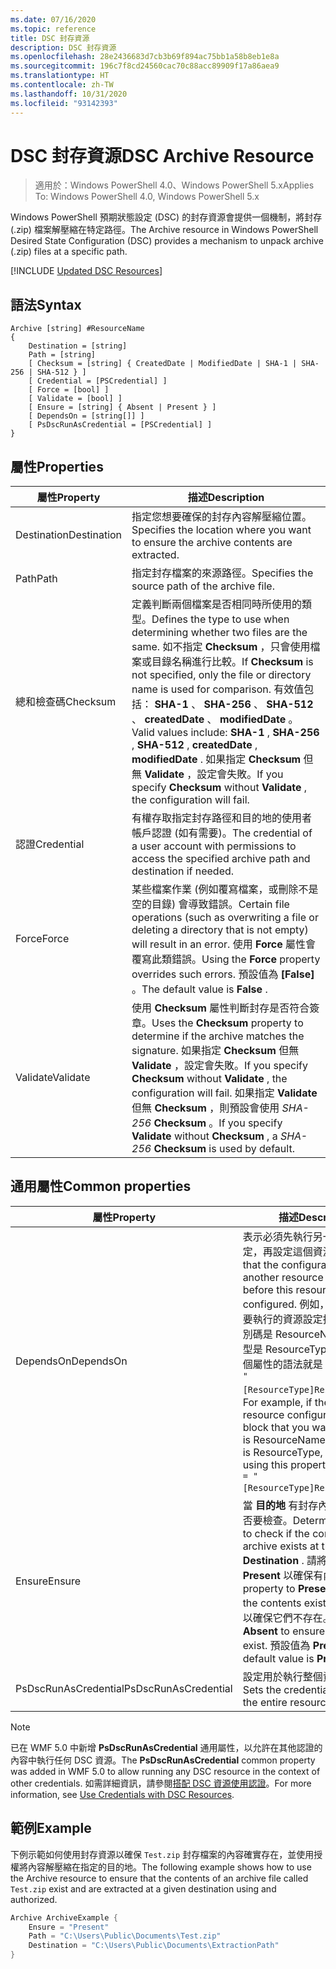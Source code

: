```yaml
---
ms.date: 07/16/2020
ms.topic: reference
title: DSC 封存資源
description: DSC 封存資源
ms.openlocfilehash: 28e2436683d7cb3b69f894ac75bb1a58b8eb1e8a
ms.sourcegitcommit: 196c7f8cd24560cac70c88acc89909f17a86aea9
ms.translationtype: HT
ms.contentlocale: zh-TW
ms.lasthandoff: 10/31/2020
ms.locfileid: "93142393"
---
```

# <a name="dsc-archive-resource"></a><span data-ttu-id="a1bdb-103">DSC 封存資源</span><span class="sxs-lookup"><span data-stu-id="a1bdb-103">DSC Archive Resource</span></span>

> <span data-ttu-id="a1bdb-104">適用於：Windows PowerShell 4.0、Windows PowerShell 5.x</span><span class="sxs-lookup"><span data-stu-id="a1bdb-104">Applies To: Windows PowerShell 4.0, Windows PowerShell 5.x</span></span>

<span data-ttu-id="a1bdb-105">Windows PowerShell 預期狀態設定 (DSC) 的封存資源會提供一個機制，將封存 (.zip) 檔案解壓縮在特定路徑。</span><span class="sxs-lookup"><span data-stu-id="a1bdb-105">The Archive resource in Windows PowerShell Desired State Configuration (DSC) provides a mechanism to unpack archive (.zip) files at a specific path.</span></span>

[!INCLUDE [Updated DSC Resources](../../../../../includes/dsc-resources.md)]

## <a name="syntax"></a><span data-ttu-id="a1bdb-106">語法</span><span class="sxs-lookup"><span data-stu-id="a1bdb-106">Syntax</span></span>

```Syntax
Archive [string] #ResourceName
{
    Destination = [string]
    Path = [string]
    [ Checksum = [string] { CreatedDate | ModifiedDate | SHA-1 | SHA-256 | SHA-512 } ]
    [ Credential = [PSCredential] ]
    [ Force = [bool] ]
    [ Validate = [bool] ]
    [ Ensure = [string] { Absent | Present } ]
    [ DependsOn = [string[]] ]
    [ PsDscRunAsCredential = [PSCredential] ]
}
```

## <a name="properties"></a><span data-ttu-id="a1bdb-107">屬性</span><span class="sxs-lookup"><span data-stu-id="a1bdb-107">Properties</span></span>

|<span data-ttu-id="a1bdb-108">屬性</span><span class="sxs-lookup"><span data-stu-id="a1bdb-108">Property</span></span> |<span data-ttu-id="a1bdb-109">描述</span><span class="sxs-lookup"><span data-stu-id="a1bdb-109">Description</span></span> |
|---|---|
| <span data-ttu-id="a1bdb-110">Destination</span><span class="sxs-lookup"><span data-stu-id="a1bdb-110">Destination</span></span> | <span data-ttu-id="a1bdb-111">指定您想要確保的封存內容解壓縮位置。</span><span class="sxs-lookup"><span data-stu-id="a1bdb-111">Specifies the location where you want to ensure the archive contents are extracted.</span></span> |
| <span data-ttu-id="a1bdb-112">Path</span><span class="sxs-lookup"><span data-stu-id="a1bdb-112">Path</span></span> | <span data-ttu-id="a1bdb-113">指定封存檔案的來源路徑。</span><span class="sxs-lookup"><span data-stu-id="a1bdb-113">Specifies the source path of the archive file.</span></span> |
| <span data-ttu-id="a1bdb-114">總和檢查碼</span><span class="sxs-lookup"><span data-stu-id="a1bdb-114">Checksum</span></span> | <span data-ttu-id="a1bdb-115">定義判斷兩個檔案是否相同時所使用的類型。</span><span class="sxs-lookup"><span data-stu-id="a1bdb-115">Defines the type to use when determining whether two files are the same.</span></span> <span data-ttu-id="a1bdb-116">如不指定 **Checksum** ，只會使用檔案或目錄名稱進行比較。</span><span class="sxs-lookup"><span data-stu-id="a1bdb-116">If **Checksum** is not specified, only the file or directory name is used for comparison.</span></span> <span data-ttu-id="a1bdb-117">有效值包括： **SHA-1** 、 **SHA-256** 、 **SHA-512** 、 **createdDate** 、 **modifiedDate** 。</span><span class="sxs-lookup"><span data-stu-id="a1bdb-117">Valid values include: **SHA-1** , **SHA-256** , **SHA-512** , **createdDate** , **modifiedDate** .</span></span> <span data-ttu-id="a1bdb-118">如果指定 **Checksum** 但無 **Validate** ，設定會失敗。</span><span class="sxs-lookup"><span data-stu-id="a1bdb-118">If you specify **Checksum** without **Validate** , the configuration will fail.</span></span> |
| <span data-ttu-id="a1bdb-119">認證</span><span class="sxs-lookup"><span data-stu-id="a1bdb-119">Credential</span></span> | <span data-ttu-id="a1bdb-120">有權存取指定封存路徑和目的地的使用者帳戶認證 (如有需要)。</span><span class="sxs-lookup"><span data-stu-id="a1bdb-120">The credential of a user account with permissions to access the specified archive path and destination if needed.</span></span> |
| <span data-ttu-id="a1bdb-121">Force</span><span class="sxs-lookup"><span data-stu-id="a1bdb-121">Force</span></span> | <span data-ttu-id="a1bdb-122">某些檔案作業 (例如覆寫檔案，或刪除不是空的目錄) 會導致錯誤。</span><span class="sxs-lookup"><span data-stu-id="a1bdb-122">Certain file operations (such as overwriting a file or deleting a directory that is not empty) will result in an error.</span></span> <span data-ttu-id="a1bdb-123">使用 **Force** 屬性會覆寫此類錯誤。</span><span class="sxs-lookup"><span data-stu-id="a1bdb-123">Using the **Force** property overrides such errors.</span></span> <span data-ttu-id="a1bdb-124">預設值為 **[False]** 。</span><span class="sxs-lookup"><span data-stu-id="a1bdb-124">The default value is **False** .</span></span> |
| <span data-ttu-id="a1bdb-125">Validate</span><span class="sxs-lookup"><span data-stu-id="a1bdb-125">Validate</span></span>| <span data-ttu-id="a1bdb-126">使用 **Checksum** 屬性判斷封存是否符合簽章。</span><span class="sxs-lookup"><span data-stu-id="a1bdb-126">Uses the **Checksum** property to determine if the archive matches the signature.</span></span> <span data-ttu-id="a1bdb-127">如果指定 **Checksum** 但無 **Validate** ，設定會失敗。</span><span class="sxs-lookup"><span data-stu-id="a1bdb-127">If you specify **Checksum** without **Validate** , the configuration will fail.</span></span> <span data-ttu-id="a1bdb-128">如果指定 **Validate** 但無 **Checksum** ，則預設會使用 _SHA-256_ **Checksum** 。</span><span class="sxs-lookup"><span data-stu-id="a1bdb-128">If you specify **Validate** without **Checksum** , a _SHA-256_ **Checksum** is used by default.</span></span> |

## <a name="common-properties"></a><span data-ttu-id="a1bdb-129">通用屬性</span><span class="sxs-lookup"><span data-stu-id="a1bdb-129">Common properties</span></span>

|<span data-ttu-id="a1bdb-130">屬性</span><span class="sxs-lookup"><span data-stu-id="a1bdb-130">Property</span></span> |<span data-ttu-id="a1bdb-131">描述</span><span class="sxs-lookup"><span data-stu-id="a1bdb-131">Description</span></span> |
|---|---|
|<span data-ttu-id="a1bdb-132">DependsOn</span><span class="sxs-lookup"><span data-stu-id="a1bdb-132">DependsOn</span></span> |<span data-ttu-id="a1bdb-133">表示必須先執行另一個資源的設定，再設定這個資源。</span><span class="sxs-lookup"><span data-stu-id="a1bdb-133">Indicates that the configuration of another resource must run before this resource is configured.</span></span> <span data-ttu-id="a1bdb-134">例如，如果第一個想要執行的資源設定指令碼區塊識別碼是 ResourceName，而其類型是 ResourceType，則使用這個屬性的語法就是 `DependsOn = "[ResourceType]ResourceName"`。</span><span class="sxs-lookup"><span data-stu-id="a1bdb-134">For example, if the ID of the resource configuration script block that you want to run first is ResourceName and its type is ResourceType, the syntax for using this property is `DependsOn = "[ResourceType]ResourceName"`.</span></span> |
|<span data-ttu-id="a1bdb-135">Ensure</span><span class="sxs-lookup"><span data-stu-id="a1bdb-135">Ensure</span></span> |<span data-ttu-id="a1bdb-136">當 **目的地** 有封存內容時，決定是否要檢查。</span><span class="sxs-lookup"><span data-stu-id="a1bdb-136">Determines whether to check if the content of the archive exists at the **Destination** .</span></span> <span data-ttu-id="a1bdb-137">請將這個屬性設為 **Present** 以確保有內容。</span><span class="sxs-lookup"><span data-stu-id="a1bdb-137">Set this property to **Present** to ensure the contents exist.</span></span> <span data-ttu-id="a1bdb-138">設為 **Absent** 以確保它們不存在。</span><span class="sxs-lookup"><span data-stu-id="a1bdb-138">Set it to **Absent** to ensure they do not exist.</span></span> <span data-ttu-id="a1bdb-139">預設值為 **Present** 。</span><span class="sxs-lookup"><span data-stu-id="a1bdb-139">The default value is **Present** .</span></span> |
|<span data-ttu-id="a1bdb-140">PsDscRunAsCredential</span><span class="sxs-lookup"><span data-stu-id="a1bdb-140">PsDscRunAsCredential</span></span> |<span data-ttu-id="a1bdb-141">設定用於執行整個資源的認證。</span><span class="sxs-lookup"><span data-stu-id="a1bdb-141">Sets the credential for running the entire resource as.</span></span> |

> [!NOTE]
> <span data-ttu-id="a1bdb-142">已在 WMF 5.0 中新增 **PsDscRunAsCredential** 通用屬性，以允許在其他認證的內容中執行任何 DSC 資源。</span><span class="sxs-lookup"><span data-stu-id="a1bdb-142">The **PsDscRunAsCredential** common property was added in WMF 5.0 to allow running any DSC resource in the context of other credentials.</span></span> <span data-ttu-id="a1bdb-143">如需詳細資訊，請參閱[搭配 DSC 資源使用認證](../../../configurations/runasuser.md)。</span><span class="sxs-lookup"><span data-stu-id="a1bdb-143">For more information, see [Use Credentials with DSC Resources](../../../configurations/runasuser.md).</span></span>

## <a name="example"></a><span data-ttu-id="a1bdb-144">範例</span><span class="sxs-lookup"><span data-stu-id="a1bdb-144">Example</span></span>

<span data-ttu-id="a1bdb-145">下例示範如何使用封存資源以確保 `Test.zip` 封存檔案的內容確實存在，並使用授權將內容解壓縮在指定的目的地。</span><span class="sxs-lookup"><span data-stu-id="a1bdb-145">The following example shows how to use the Archive resource to ensure that the contents of an archive file called `Test.zip` exist and are extracted at a given destination using and authorized.</span></span>

```powershell
Archive ArchiveExample {
    Ensure = "Present"
    Path = "C:\Users\Public\Documents\Test.zip"
    Destination = "C:\Users\Public\Documents\ExtractionPath"
}
```
